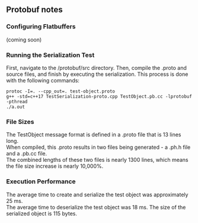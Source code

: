 ## Protobuf notes

### Configuring Flatbuffers ###

(coming soon)

### Running the Serialization Test ###

First, navigate to the /protobuf/src directory. Then, compile the .proto and source files, and finish by executing the serialization. This process is done with the following commands:

`protoc -I=. --cpp_out=. test-object.proto` <br>
`g++ -std=c++17 TestSerialization-proto.cpp TestObject.pb.cc -lprotobuf -pthread` <br>
`./a.out`


### File Sizes ###
The TestObject message format is defined in a .proto file that is 13 lines long. <br/>
When compiled, this .proto results in two files being generated - a .ph.h file and a .pb.cc file. <br/>
The combined lengths of these two files is nearly 1300 lines, which means the file size increase is nearly 10,000%.

### Execution Performance ###
The average time to create and serialize the test object was approximately 25 ms. <br/>
The average time to deserialize the test object was 18 ms. The size of the serialized object is 115 bytes.
